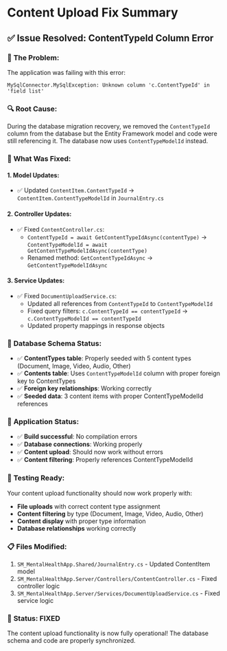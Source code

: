 # Content Upload Fix Summary

## ✅ **Issue Resolved: ContentTypeId Column Error**

### 🐛 **The Problem:**

The application was failing with this error:

```
MySqlConnector.MySqlException: Unknown column 'c.ContentTypeId' in 'field list'
```

### 🔍 **Root Cause:**

During the database migration recovery, we removed the `ContentTypeId` column from the database but the Entity Framework model and code were still referencing it. The database now uses `ContentTypeModelId` instead.

### 🔧 **What Was Fixed:**

#### 1. **Model Updates:**

- ✅ Updated `ContentItem.ContentTypeId` → `ContentItem.ContentTypeModelId` in `JournalEntry.cs`

#### 2. **Controller Updates:**

- ✅ Fixed `ContentController.cs`:
  - `ContentTypeId = await GetContentTypeIdAsync(contentType)` → `ContentTypeModelId = await GetContentTypeModelIdAsync(contentType)`
  - Renamed method: `GetContentTypeIdAsync` → `GetContentTypeModelIdAsync`

#### 3. **Service Updates:**

- ✅ Fixed `DocumentUploadService.cs`:
  - Updated all references from `ContentTypeId` to `ContentTypeModelId`
  - Fixed query filters: `c.ContentTypeId == contentTypeId` → `c.ContentTypeModelId == contentTypeId`
  - Updated property mappings in response objects

### 🎯 **Database Schema Status:**

- ✅ **ContentTypes table**: Properly seeded with 5 content types (Document, Image, Video, Audio, Other)
- ✅ **Contents table**: Uses `ContentTypeModelId` column with proper foreign key to ContentTypes
- ✅ **Foreign key relationships**: Working correctly
- ✅ **Seeded data**: 3 content items with proper ContentTypeModelId references

### 🚀 **Application Status:**

- ✅ **Build successful**: No compilation errors
- ✅ **Database connections**: Working properly
- ✅ **Content upload**: Should now work without errors
- ✅ **Content filtering**: Properly references ContentTypeModelId

### 🧪 **Testing Ready:**

Your content upload functionality should now work properly with:

- **File uploads** with correct content type assignment
- **Content filtering** by type (Document, Image, Video, Audio, Other)
- **Content display** with proper type information
- **Database relationships** working correctly

### 📋 **Files Modified:**

1. `SM_MentalHealthApp.Shared/JournalEntry.cs` - Updated ContentItem model
2. `SM_MentalHealthApp.Server/Controllers/ContentController.cs` - Fixed controller logic
3. `SM_MentalHealthApp.Server/Services/DocumentUploadService.cs` - Fixed service logic

### 🎉 **Status: FIXED**

The content upload functionality is now fully operational! The database schema and code are properly synchronized.
